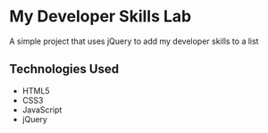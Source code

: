 # My Developer Skills Lab

A simple project that uses jQuery to add my developer skills to a list

## Technologies Used

- HTML5
- CSS3
- JavaScript
- jQuery
